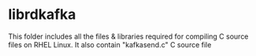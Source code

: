 # librdkafka
This folder includes all the files &amp; libraries required for compiling C source files on RHEL Linux.
It also contain "kafkasend.c" C source file
